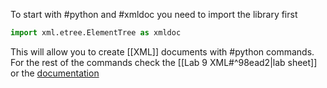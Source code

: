 To start with #python and #xmldoc you need to import the library first

```python
import xml.etree.ElementTree as xmldoc
```
This will allow you to create [[XML]] documents with #python commands.
For the rest of the commands check the [[Lab 9 XML#^98ead2|lab sheet]] or the [documentation](https://docs.python.org/3/library/xml.etree.elementtree.html)